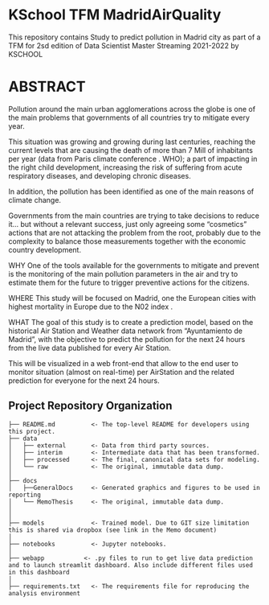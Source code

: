 # KSchool TFM MadridAirQuality
This repository contains Study to predict pollution in Madrid city as part of a TFM for 2sd edition of Data Scientist Master Streaming 2021-2022 by KSCHOOL


# ABSTRACT

Pollution around the main urban agglomerations across the globe is one of the main problems that governments of all countries try to mitigate every year. 

This situation was growing and growing during last centuries, reaching the current levels that are causing the death of more than 7 Mill of inhabitants per year (data from Paris climate conference  . WHO); a part of impacting in the right child development, increasing the risk of suffering from acute respiratory diseases, and developing chronic diseases. 

In addition, the pollution has been identified as one of the main reasons of climate change.

Governments from the main countries are trying to take decisions to reduce it… but without a relevant success, just only agreeing some “cosmetics” actions that are not attacking the problem from the root, probably due to the complexity to balance those measurements together with the economic country development.

WHY
One of the tools available for the governments to mitigate and prevent is the monitoring of the main pollution parameters in the air and try to estimate them for the future to trigger preventive actions for the citizens.


WHERE
This study will be focused on Madrid, one the European cities with highest mortality in Europe due to the N02 index  .

WHAT
The goal of this study is to create a prediction model, based on the historical Air Station and Weather data network from “Ayuntamiento de Madrid”, with the objective to predict the pollution for the next 24 hours from the live data published for every Air Station.

This will be visualized in a web front-end that allow to the end user to monitor situation (almost on real-time) per AirStation and the related prediction for everyone for the next 24 hours.


Project Repository Organization
-------------------------------

 
    ├── README.md          <- The top-level README for developers using this project.
    ├── data
    │   ├── external       <- Data from third party sources.
    │   ├── interim        <- Intermediate data that has been transformed.
    │   ├── processed      <- The final, canonical data sets for modeling.
    │   └── raw            <- The original, immutable data dump.
    │
    ├── docs               
    │   ├──GeneralDocs     <- Generated graphics and figures to be used in reporting
    │   └── MemoThesis     <- The original, immutable data dump.
    │  
    │  
    ├── models             <- Trained model. Due to GIT size limitation this is shared via dropbox (see link in the Memo document)
    │
    ├── notebooks          <- Jupyter notebooks. 
    │
    ├── webapp           <- .py files to run to get live data prediction and to launch streamlit dashboard. Also include different files used in this dashboard
    │
    ├── requirements.txt   <- The requirements file for reproducing the analysis environment
   


    

